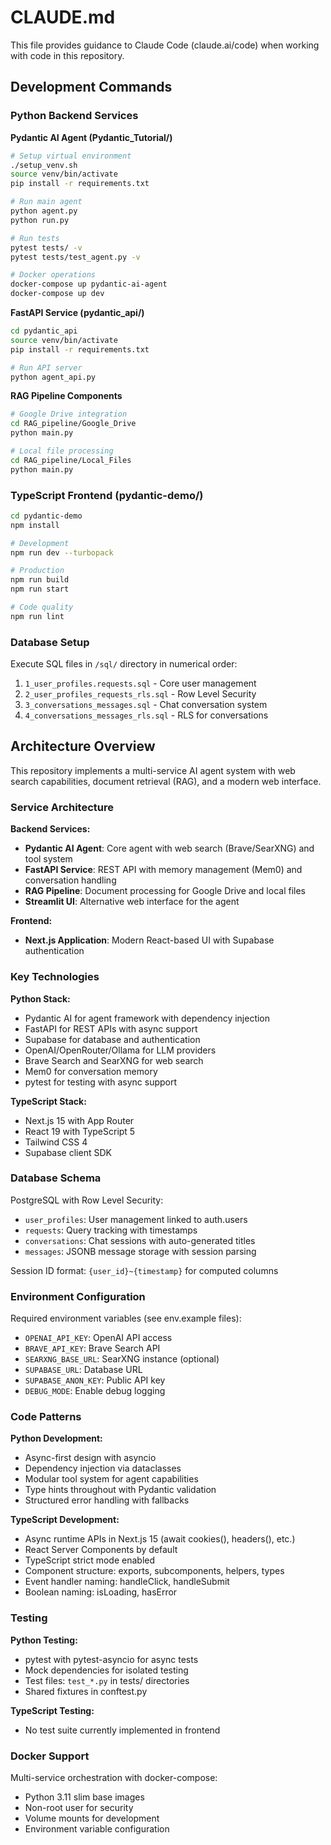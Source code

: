 # CLAUDE.md

This file provides guidance to Claude Code (claude.ai/code) when working with code in this repository.

## Development Commands

### Python Backend Services

**Pydantic AI Agent (Pydantic_Tutorial/)**
```bash
# Setup virtual environment
./setup_venv.sh
source venv/bin/activate
pip install -r requirements.txt

# Run main agent
python agent.py
python run.py

# Run tests
pytest tests/ -v
pytest tests/test_agent.py -v

# Docker operations
docker-compose up pydantic-ai-agent
docker-compose up dev
```

**FastAPI Service (pydantic_api/)**
```bash
cd pydantic_api
source venv/bin/activate
pip install -r requirements.txt

# Run API server
python agent_api.py
```

**RAG Pipeline Components**
```bash
# Google Drive integration
cd RAG_pipeline/Google_Drive
python main.py

# Local file processing
cd RAG_pipeline/Local_Files
python main.py
```

### TypeScript Frontend (pydantic-demo/)

```bash
cd pydantic-demo
npm install

# Development
npm run dev --turbopack

# Production
npm run build
npm run start

# Code quality
npm run lint
```

### Database Setup

Execute SQL files in `/sql/` directory in numerical order:
1. `1_user_profiles.requests.sql` - Core user management
2. `2_user_profiles_requests_rls.sql` - Row Level Security
3. `3_conversations_messages.sql` - Chat conversation system
4. `4_conversations_messages_rls.sql` - RLS for conversations

## Architecture Overview

This repository implements a multi-service AI agent system with web search capabilities, document retrieval (RAG), and a modern web interface.

### Service Architecture

**Backend Services:**
- **Pydantic AI Agent**: Core agent with web search (Brave/SearXNG) and tool system
- **FastAPI Service**: REST API with memory management (Mem0) and conversation handling
- **RAG Pipeline**: Document processing for Google Drive and local files
- **Streamlit UI**: Alternative web interface for the agent

**Frontend:**
- **Next.js Application**: Modern React-based UI with Supabase authentication

### Key Technologies

**Python Stack:**
- Pydantic AI for agent framework with dependency injection
- FastAPI for REST APIs with async support
- Supabase for database and authentication
- OpenAI/OpenRouter/Ollama for LLM providers
- Brave Search and SearXNG for web search
- Mem0 for conversation memory
- pytest for testing with async support

**TypeScript Stack:**
- Next.js 15 with App Router
- React 19 with TypeScript 5
- Tailwind CSS 4
- Supabase client SDK

### Database Schema

PostgreSQL with Row Level Security:
- `user_profiles`: User management linked to auth.users
- `requests`: Query tracking with timestamps
- `conversations`: Chat sessions with auto-generated titles
- `messages`: JSONB message storage with session parsing

Session ID format: `{user_id}~{timestamp}` for computed columns

### Environment Configuration

Required environment variables (see env.example files):
- `OPENAI_API_KEY`: OpenAI API access
- `BRAVE_API_KEY`: Brave Search API
- `SEARXNG_BASE_URL`: SearXNG instance (optional)
- `SUPABASE_URL`: Database URL
- `SUPABASE_ANON_KEY`: Public API key
- `DEBUG_MODE`: Enable debug logging

### Code Patterns

**Python Development:**
- Async-first design with asyncio
- Dependency injection via dataclasses
- Modular tool system for agent capabilities
- Type hints throughout with Pydantic validation
- Structured error handling with fallbacks

**TypeScript Development:**
- Async runtime APIs in Next.js 15 (await cookies(), headers(), etc.)
- React Server Components by default
- TypeScript strict mode enabled
- Component structure: exports, subcomponents, helpers, types
- Event handler naming: handleClick, handleSubmit
- Boolean naming: isLoading, hasError

### Testing

**Python Testing:**
- pytest with pytest-asyncio for async tests
- Mock dependencies for isolated testing
- Test files: `test_*.py` in tests/ directories
- Shared fixtures in conftest.py

**TypeScript Testing:**
- No test suite currently implemented in frontend

### Docker Support

Multi-service orchestration with docker-compose:
- Python 3.11 slim base images
- Non-root user for security
- Volume mounts for development
- Environment variable configuration